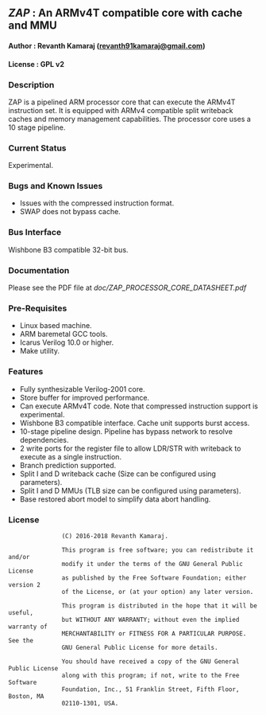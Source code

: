 ## *ZAP* : An ARMv4T compatible core with cache and MMU

#### Author        : Revanth Kamaraj (revanth91kamaraj@gmail.com)
#### License       : GPL v2

### Description 

ZAP is a pipelined ARM processor core that can execute the ARMv4T instruction
set. It is equipped with ARMv4 compatible split writeback caches and memory 
management capabilities. The processor core uses a 10 stage pipeline.

### Current Status 

Experimental.

### Bugs and Known Issues

 - Issues with the compressed instruction format.  
 - SWAP does not bypass cache.

### Bus Interface 
 
Wishbone B3 compatible 32-bit bus.

### Documentation

Please see the PDF file at *doc/ZAP_PROCESSOR_CORE_DATASHEET.pdf*

### Pre-Requisites

  - Linux based machine.
  - ARM baremetal GCC tools. 
  - Icarus Verilog 10.0 or higher.
  - Make utility.

### Features 

 - Fully synthesizable Verilog-2001 core.    
 - Store buffer for improved performance.    
 - Can execute ARMv4T code. Note that compressed instruction support is experimental.
 - Wishbone B3 compatible interface. Cache unit supports burst access.
 - 10-stage pipeline design. Pipeline has bypass network to resolve dependencies.
 - 2 write ports for the register file to allow LDR/STR with writeback to execute as a single instruction.
 - Branch prediction supported.
 - Split I and D writeback cache (Size can be configured using parameters).
 - Split I and D MMUs (TLB size can be configured using parameters).
 - Base restored abort model to simplify data abort handling.

### License

                   (C) 2016-2018 Revanth Kamaraj.                        
                                                                         
                   This program is free software; you can redistribute it and/or           
                   modify it under the terms of the GNU General Public License             
                   as published by the Free Software Foundation; either version 2          
                   of the License, or (at your option) any later version.                  
                                                                                           
                   This program is distributed in the hope that it will be useful,         
                   but WITHOUT ANY WARRANTY; without even the implied warranty of          
                   MERCHANTABILITY or FITNESS FOR A PARTICULAR PURPOSE.  See the           
                   GNU General Public License for more details.                            
                                                                                           
                   You should have received a copy of the GNU General Public License       
                   along with this program; if not, write to the Free Software             
                   Foundation, Inc., 51 Franklin Street, Fifth Floor, Boston, MA           
                   02110-1301, USA.                                                        
                                                                         

